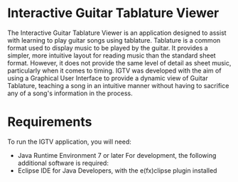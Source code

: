 Interactive Guitar Tablature Viewer
====
The Interactive Guitar Tablature Viewer is an application designed to assist with learning to play guitar songs using tablature. Tablature is a common format used to display music to be played by the guitar. It provides a simpler, more intuitive layout for reading music than the standard sheet format. However, it does not provide the same level of detail as sheet music, particularly when it comes to timing. IGTV was developed with the aim of using a Graphical User Interface to provide a dynamic view of Guitar Tablature, teaching a song in an intuitive manner without having to sacrifice any of a song's information in the process.

Requirements
==
To run the IGTV application, you will need:
  * Java Runtime Environment 7 or later
For development, the following additional software is required:
  * Eclipse IDE for Java Developers, with the e(fx)clipse plugin installed
